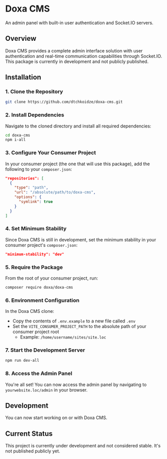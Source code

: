 # Doxa CMS

An admin panel with built-in user authentication and Socket.IO servers.

## Overview

Doxa CMS provides a complete admin interface solution with user authentication and real-time communication capabilities through Socket.IO. This package is currently in development and not publicly published.

## Installation

### 1. Clone the Repository

```bash
git clone https://github.com/dtchkoidze/doxa-cms.git
```

### 2. Install Dependencies

Navigate to the cloned directory and install all required dependencies:

```bash
cd doxa-cms
npm i-all
```

### 3. Configure Your Consumer Project

In your consumer project (the one that will use this package), add the following to your `composer.json`:

```json
"repositories": [
  {
    "type": "path",
    "url": "/absolute/path/to/doxa-cms",
    "options": {
      "symlink": true
    }
  }
]
```

### 4. Set Minimum Stability

Since Doxa CMS is still in development, set the minimum stability in your consumer project's `composer.json`:

```json
"minimum-stability": "dev"
```

### 5. Require the Package

From the root of your consumer project, run:

```bash
composer require doxa/doxa-cms
```

### 6. Environment Configuration

In the Doxa CMS clone:
- Copy the contents of `.env.example` to a new file called `.env`
- Set the `VITE_CONSUMER_PROJECT_PATH` to the absolute path of your consumer project root
  - Example: `/home/username/sites/site.loc`

### 7. Start the Development Server

```bash
npm run dev-all
```

### 8. Access the Admin Panel

You're all set! You can now access the admin panel by navigating to `yourwebsite.loc/admin` in your browser.

## Development

You can now start working on or with Doxa CMS.

## Current Status

This project is currently under development and not considered stable. It's not published publicly yet.
